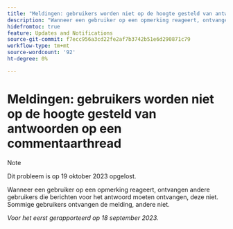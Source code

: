 ```yaml
---
title: "Meldingen: gebruikers worden niet op de hoogte gesteld van antwoorden op een commentaarthread"
description: "Wanneer een gebruiker op een opmerking reageert, ontvangen andere gebruikers die berichten voor het antwoord moeten ontvangen, deze niet. Sommige gebruikers ontvangen de melding, andere niet."
hidefromtoc: true
feature: Updates and Notifications
source-git-commit: f7ecc956a3cd22fe2af7b3742b51e6d290871c79
workflow-type: tm+mt
source-wordcount: '92'
ht-degree: 0%

---
```



# Meldingen: gebruikers worden niet op de hoogte gesteld van antwoorden op een commentaarthread

>[!NOTE]
>
>Dit probleem is op 19 oktober 2023 opgelost.

Wanneer een gebruiker op een opmerking reageert, ontvangen andere gebruikers die berichten voor het antwoord moeten ontvangen, deze niet. Sommige gebruikers ontvangen de melding, andere niet.

_Voor het eerst gerapporteerd op 18 september 2023._
